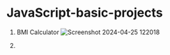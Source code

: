 # JavaScript-basic-projects

1. BMI Calculator
 ![Screenshot 2024-04-25 122018](https://github.com/Sakshi-kaurav/JavaScript-basic-projects/assets/147324408/5489e7e8-fb74-4b83-922d-7bd160d49e06)

  2. 
